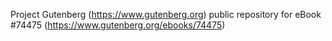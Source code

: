 Project Gutenberg (https://www.gutenberg.org) public repository for
eBook #74475 (https://www.gutenberg.org/ebooks/74475)
